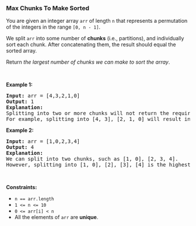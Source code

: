 
<h3>Max Chunks To Make Sorted</h3>
<div><p>You are given an integer array <code>arr</code> of length <code>n</code> that represents a permutation of the integers in the range <code>[0, n - 1]</code>.</p>
<p>We split <code>arr</code> into some number of <strong>chunks</strong> (i.e., partitions), and individually sort each chunk. After concatenating them, the result should equal the sorted array.</p>
<p>Return <em>the largest number of chunks we can make to sort the array</em>.</p>
<p> </p>
<p><strong>Example 1:</strong></p>
<pre><strong>Input:</strong> arr = [4,3,2,1,0]
<strong>Output:</strong> 1
<strong>Explanation:</strong>
Splitting into two or more chunks will not return the required result.
For example, splitting into [4, 3], [2, 1, 0] will result in [3, 4, 0, 1, 2], which isn't sorted.
</pre>
<p><strong>Example 2:</strong></p>
<pre><strong>Input:</strong> arr = [1,0,2,3,4]
<strong>Output:</strong> 4
<strong>Explanation:</strong>
We can split into two chunks, such as [1, 0], [2, 3, 4].
However, splitting into [1, 0], [2], [3], [4] is the highest number of chunks possible.
</pre>
<p> </p>
<p><strong>Constraints:</strong></p>
<ul>
<li><code>n == arr.length</code></li>
<li><code>1 &lt;= n &lt;= 10</code></li>
<li><code>0 &lt;= arr[i] &lt; n</code></li>
<li>All the elements of <code>arr</code> are <strong>unique</strong>.</li>
</ul>
</div>
